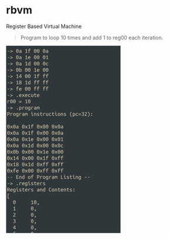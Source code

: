 # rbvm
Register Based Virtual Machine

> Program to loop 10 times and add 1 to reg00 each iteration.

![Loop Example Program](./resources/example.png)
